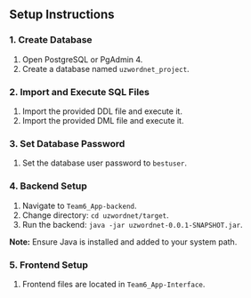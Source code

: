 ## Setup Instructions

### 1. Create Database
1. Open PostgreSQL or PgAdmin 4.
2. Create a database named `uzwordnet_project`.

### 2. Import and Execute SQL Files
1. Import the provided DDL file and execute it.
2. Import the provided DML file and execute it.

### 3. Set Database Password
1. Set the database user password to `bestuser`.

### 4. Backend Setup
1. Navigate to `Team6_App-backend`.
2. Change directory: `cd uzwordnet/target`.
3. Run the backend: `java -jar uzwordnet-0.0.1-SNAPSHOT.jar`.

**Note:** Ensure Java is installed and added to your system path.

### 5. Frontend Setup
1. Frontend files are located in `Team6_App-Interface`.
